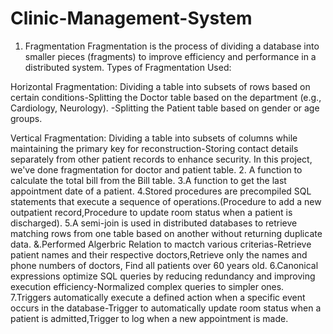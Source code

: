 # Clinic-Management-System
1. Fragmentation
Fragmentation is the process of dividing a database into smaller pieces (fragments) to improve efficiency and performance in a distributed system.
Types of Fragmentation Used:

Horizontal Fragmentation: Dividing a table into subsets of rows based on certain conditions-Splitting the Doctor table based on the department (e.g., Cardiology, Neurology).
-Splitting the Patient table based on gender or age groups.

Vertical Fragmentation: Dividing a table into subsets of columns while maintaining the primary key for reconstruction-Storing contact details separately from other patient records to enhance security.
In this project, we've done fragmentation for doctor and patient table.
2. A function to calculate the total bill from the Bill table.
3.A function to get the last appointment date of a patient.
4.Stored procedures are precompiled SQL statements that execute a sequence of operations.(Procedure to add a new outpatient record,Procedure to update room status when a patient is discharged).
5.A semi-join is used in distributed databases to retrieve matching rows from one table based on another without returning duplicate data.
&.Performed Algerbric Relation to mactch various criterias-Retrieve patient names and their respective doctors,Retrieve only the names and phone numbers of doctors, Find all patients over 60 years old.
6.Canonical expressions optimize SQL queries by reducing redundancy and improving execution efficiency-Normalized complex queries to simpler ones.
7.Triggers automatically execute a defined action when a specific event occurs in the database-Trigger to automatically update room status when a patient is admitted,Trigger to log when a new appointment is made.

